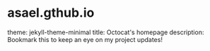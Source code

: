 # asael.gthub.io
theme: jekyll-theme-minimal
title: Octocat's homepage
description: Bookmark this to keep an eye on my project updates!
